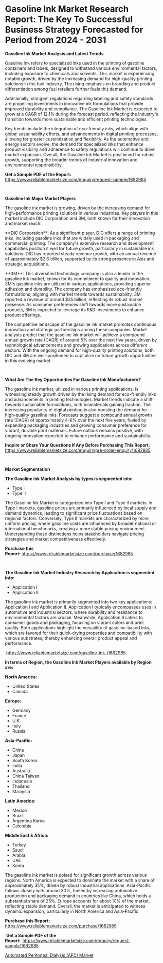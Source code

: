 <p><h1>Gasoline Ink Market Research Report: The Key To Successful Business Strategy Forecasted for Period from 2024 - 2031</h1></p><p><strong>Gasoline Ink Market Analysis and Latest Trends</strong></p>
<p><p>Gasoline Ink refers to specialized inks used in the printing of gasoline containers and labels, designed to withstand various environmental factors, including exposure to chemicals and solvents. This market is experiencing notable growth, driven by the increasing demand for high-quality printing solutions in the fuel industry. The rising emphasis on branding and product differentiation among fuel retailers further fuels this demand. </p><p>Additionally, stringent regulations regarding labeling and safety standards are propelling investments in innovative ink formulations that provide improved durability and compliance. The Gasoline Ink Market is expected to grow at a CAGR of 12.1% during the forecast period, reflecting the industry's transition towards more sustainable and efficient printing technologies. </p><p>Key trends include the integration of eco-friendly inks, which align with global sustainability efforts, and advancements in digital printing processes, allowing for greater customization and flexibility. As the automotive and energy sectors evolve, the demand for specialized inks that enhance product visibility and adherence to safety regulations will continue to drive market expansion. Overall, the Gasoline Ink Market is positioned for robust growth, supporting the broader trends of industrial innovation and environmental responsibility.</p></p>
<p><strong>Get a Sample PDF of the Report:&nbsp;</strong> <a href="https://www.reliablemarketsize.com/enquiry/request-sample/1682985?utm_campaign=1131&utm_medium=2&utm_source=Github&utm_content=ia&utm_term=30122024&utm_id=gasoline-ink">https://www.reliablemarketsize.com/enquiry/request-sample/1682985</a></p>
<p>&nbsp;</p>
<p><strong>Gasoline Ink Major Market Players</strong></p>
<p><p>The gasoline ink market is growing, driven by the increasing demand for high-performance printing solutions in various industries. Key players in this market include DIC Corporation and 3M, both known for their innovation and market reach.</p><p>**DIC Corporation**: As a significant player, DIC offers a range of printing inks, including gasoline inks that are widely used in packaging and commercial printing. The company's extensive research and development capabilities position it well for future growth, particularly in sustainable ink solutions. DIC has reported steady revenue growth, with an annual revenue of approximately $2.6 billion, supported by its strong presence in Asia and strategic acquisitions.</p><p>**3M**: This diversified technology company is also a leader in the gasoline ink market, known for its commitment to quality and innovation. 3M's gasoline inks are utilized in various applications, providing superior adhesion and durability. The company has emphasized eco-friendly formulations, aligning with market trends towards sustainability. 3M reported a revenue of around $35 billion, reflecting its robust market presence. As consumer preferences shift towards more sustainable products, 3M is expected to leverage its R&D investments to enhance product offerings.</p><p>The competitive landscape of the gasoline ink market promotes continuous innovation and strategic partnerships among these companies. Market analysts predict that the gasoline ink market will achieve a compound annual growth rate (CAGR) of around 5% over the next five years, driven by technological advancements and growing applications across different sectors. With the ongoing demand for high-quality printing solutions, both DIC and 3M are well-positioned to capitalize on future growth opportunities in this evolving market.</p></p>
<p>&nbsp;</p>
<p><strong>What Are The Key Opportunities For Gasoline Ink Manufacturers?</strong></p>
<p><p>The gasoline ink market, utilized in various printing applications, is witnessing steady growth driven by the rising demand for eco-friendly inks and advancements in printing technologies. Market trends indicate a shift towards sustainable formulations, with biomaterials gaining traction. The increasing popularity of digital printing is also boosting the demand for high-quality gasoline inks. Forecasts suggest a compound annual growth rate (CAGR) of approximately 4-6% over the next five years, fueled by expanding packaging industries and growing consumer preference for vibrant, durable print materials. Future outlook remains positive, with ongoing innovation expected to enhance performance and sustainability.</p></p>
<p><strong>Inquire or Share Your Questions If Any Before Purchasing This Report:</strong> <a href="https://www.reliablemarketsize.com/enquiry/pre-order-enquiry/1682985?utm_campaign=1131&utm_medium=2&utm_source=Github&utm_content=ia&utm_term=30122024&utm_id=gasoline-ink">https://www.reliablemarketsize.com/enquiry/pre-order-enquiry/1682985</a></p>
<p>&nbsp;</p>
<p><strong>Market Segmentation</strong></p>
<p><strong>The Gasoline Ink Market Analysis by types is segmented into:</strong></p>
<p><ul><li>Type I</li><li>Type II</li></ul></p>
<p><p>The Gasoline Ink Market is categorized into Type I and Type II markets. In Type I markets, gasoline prices are primarily influenced by local supply and demand dynamics, leading to significant price fluctuations based on regional factors. Conversely, Type II markets are characterized by more uniform pricing, where gasoline costs are influenced by broader national or international benchmarks, creating a more stable pricing environment. Understanding these distinctions helps stakeholders navigate pricing strategies and market competitiveness effectively.</p></p>
<p><strong>Purchase this Report:&nbsp;</strong><a href="https://www.reliablemarketsize.com/purchase/1682985?utm_campaign=1131&utm_medium=2&utm_source=Github&utm_content=ia&utm_term=30122024&utm_id=gasoline-ink">https://www.reliablemarketsize.com/purchase/1682985</a></p>
<p>&nbsp;</p>
<p><strong>The Gasoline Ink Market Industry Research by Application is segmented into:</strong></p>
<p><ul><li>Application I</li><li>Application II</li></ul></p>
<p><p>The gasoline ink market is primarily segmented into two key applications: Application I and Application II. Application I typically encompasses uses in automotive and industrial sectors, where durability and resistance to environmental factors are crucial. Meanwhile, Application II caters to consumer goods and packaging, focusing on vibrant colors and print quality. Both applications highlight the versatility of gasoline-based inks, which are favored for their quick-drying properties and compatibility with various substrates, thereby enhancing overall product appeal and performance.</p></p>
<p><a href="https://www.reliablemarketsize.com/gasoline-ink-r1682985?utm_campaign=1131&utm_medium=2&utm_source=Github&utm_content=ia&utm_term=30122024&utm_id=gasoline-ink">&nbsp;https://www.reliablemarketsize.com/gasoline-ink-r1682985</a></p>
<p><strong>In terms of Region, the Gasoline Ink Market Players available by Region are:</strong></p>
<p>
    <p> <strong> North America: </strong>
        <ul>
            <li>United States</li>
            <li>Canada</li>
        </ul>
        </p> 
    <p> <strong> Europe: </strong>
        <ul>
            <li>Germany</li>
            <li>France</li>
            <li>U.K.</li>
            <li>Italy</li>
            <li>Russia</li>
        </ul>
        </p> 
    <p> <strong> Asia-Pacific: </strong>
        <ul>
            <li>China</li>
            <li>Japan</li>
            <li>South Korea</li>
            <li>India</li>
            <li>Australia</li>
            <li>China Taiwan</li>
            <li>Indonesia</li>
            <li>Thailand</li>
            <li>Malaysia</li>
        </ul>
        </p> 
    <p> <strong> Latin America: </strong>
        <ul>
            <li>Mexico</li>
            <li>Brazil</li>
            <li>Argentina Korea</li>
            <li>Colombia</li>
        </ul>
        </p> 
    <p> <strong> Middle East & Africa: </strong>
        <ul>
            <li>Turkey</li>
            <li>Saudi</li>
            <li>Arabia</li>
            <li>UAE</li>
            <li>Korea</li>
        </ul>
    </p>
    </p>
<p><p>The gasoline ink market is poised for significant growth across various regions. North America is expected to dominate the market with a share of approximately 35%, driven by robust industrial applications. Asia-Pacific follows closely with around 30%, fueled by increasing automotive production and packaging demand in countries like China, which holds a substantial share of 25%. Europe accounts for about 10% of the market, reflecting stable demand. Overall, the market is anticipated to witness dynamic expansion, particularly in North America and Asia-Pacific.</p></p>
<p><strong>Purchase this Report: </strong><a href="https://www.reliablemarketsize.com/purchase/1682985?utm_campaign=1131&utm_medium=2&utm_source=Github&utm_content=ia&utm_term=30122024&utm_id=gasoline-ink">https://www.reliablemarketsize.com/purchase/1682985</a></p>
<p>&nbsp;<strong>Get a Sample PDF of the Report:&nbsp;&nbsp;</strong><a href="https://www.reliablemarketsize.com/enquiry/request-sample/1682985?utm_campaign=1131&utm_medium=2&utm_source=Github&utm_content=ia&utm_term=30122024&utm_id=gasoline-ink">https://www.reliablemarketsize.com/enquiry/request-sample/1682985</a></p>
<p><strong></strong></p>
<p><p><a href="https://github.com/CliffMedina6/Market-Research-Report-List-7/blob/main/automated-peritoneal-dialysis-apd-market.md?utm_campaign=1131&utm_medium=2&utm_source=Github&utm_content=ia&utm_term=30122024&utm_id=gasoline-ink">Automated Peritoneal Dialysis (APD) Market</a></p></p>